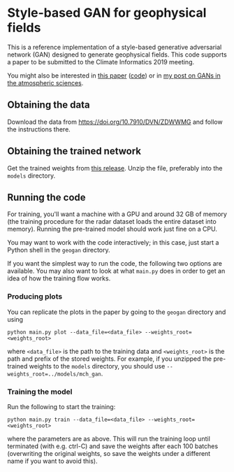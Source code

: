 # Style-based GAN for geophysical fields

This is a reference implementation of a style-based generative adversarial network (GAN) designed to generate geophysical fields. This code supports a paper to be submitted to the Climate Informatics 2019 meeting.

You might also be interested in [this paper](https://doi.org/10.1029/2019GL082532) ([code](../../../cloudsat-gan/)) or in [my post on GANs in the atmospheric sciences](https://jleinonen.github.io/2019/06/06/gans-atmos.html).

## Obtaining the data

Download the data from https://doi.org/10.7910/DVN/ZDWWMG and follow the instructions there.

## Obtaining the trained network

Get the trained weights from [this release](../../releases/download/v0.1-data/mch_gan.zip). Unzip the file, preferably into the `models` directory.

## Running the code

For training, you'll want a machine with a GPU and around 32 GB of memory (the training procedure for the radar dataset loads the entire dataset into memory). Running the pre-trained model should work just fine on a CPU.

You may want to work with the code interactively; in this case, just start a Python shell in the `geogan` directory.

If you want the simplest way to run the code, the following two options are available. You may also want to look at what `main.py` does in order to get an idea of how the training flow works.

### Producing plots

You can replicate the plots in the paper by going to the `geogan` directory and using
```
python main.py plot --data_file=<data_file> --weights_root=<weights_root>
```
where `<data_file>` is the path to the training data and `<weights_root>` is the path and prefix of the stored weights. For example, if you unzipped the pre-trained weights to the `models` directory, you should use `--weights_root=../models/mch_gan`.

### Training the model

Run the following to start the training:
```
python main.py train --data_file=<data_file> --weights_root=<weights_root>
```
where the parameters are as above. This will run the training loop until terminated (with e.g. ctrl-C) and save the weights after each 100 batches (overwriting the original weights, so save the weights under a different name if you want to avoid this).
